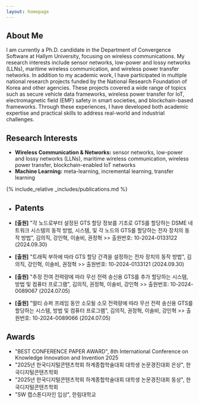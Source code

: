 ```yaml
---
layout: homepage
---
```


## About Me

I am currently a Ph.D. candidate in the Department of Convergence Software at Hallym University, focusing on wireless communications. My research interests include sensor networks, low-power and lossy networks (LLNs), maritime wireless communication, and wireless power transfer networks. In addition to my academic work, I have participated in multiple national research projects funded by the National Research Foundation of Korea and other agencies. These projects covered a wide range of topics such as secure vehicle data frameworks, wireless power transfer for IoT, electromagnetic field (EMF) safety in smart societies, and blockchain-based frameworks. Through these experiences, I have developed both academic expertise and practical skills to address real-world and industrial challenges.

## Research Interests

- **Wireless Communication & Networks:** sensor networks, low-power and lossy networks (LLNs), maritime wireless communication, wireless power transfer, blockchain-enabled IoT networks
- **Machine Learning:** meta-learning, incremental learning, transfer learning

{% include_relative _includes/publications.md %}

- ## Patents

- **[출원]** "각 노드로부터 설정된 GTS 할당 정보를 기초로 GTS를 할당하는 DSME 네트워크 시스템의 동작 방법, 시스템, 및 각 노드의 GTS를 할당하는 전자 장치의 동작 방법", 김의직, 강인혁, 이솔비, 권정혁 >> 출원번호: 10-2024-0133122 (2024.09.30)
- **[출원]** "트래픽 부하에 따라 GTS 할당 간격을 설정하는 전자 장치의 동작 방법", 김의직, 강인혁, 이솔비, 권정혁 >> 출원번호: 10-2024-0133121 (2024.09.30)
- **[출원]** "추정 잔여 전력량에 따라 무선 전력 송신용 GTS를 추가 할당하는 시스템, 방법 및 컴퓨터 프로그램", 김의직, 권정혁, 이솔비, 강인혁 >> 출원번호: 10-2024-0089067 (2024.07.05)
- **[출원]** "멀티 슈퍼 프레임 동안 소모될 소모 전력량에 따라 무선 전력 송신용 GTS를 할당하는 시스템, 방법 및 컴퓨터 프로그램", 김의직, 권정혁, 이솔비, 강인혁 >> 출원번호: 10-2024-0089066 (2024.07.05)

## Awards

- "BEST CONFERENCE PAPER AWARD", 8th International Conference on Knowledge Innovation and Invention 2025
- "2025년 한국디지털콘텐츠학회 하계종합학술대회 대학생 논문경진대회 은상", 한국디지털콘텐츠학회
- "2025년 한국디지털콘텐츠학회 하계종합학술대회 대학생 논문경진대회 동상", 한국디지털콘텐츠학회
- "SW 캡스톤디자인 입상", 한림대학교
